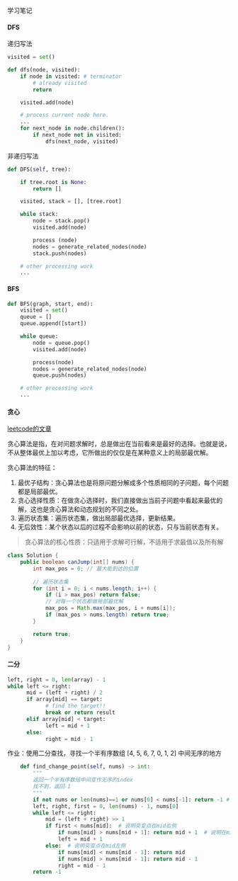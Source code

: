 学习笔记



#### DFS

递归写法

```python
visited = set() 

def dfs(node, visited):
    if node in visited: # terminator
    	# already visited 
    	return 

	visited.add(node) 

	# process current node here. 
	...
	for next_node in node.children(): 
		if next_node not in visited: 
			dfs(next_node, visited)
```

非递归写法

```python
def DFS(self, tree): 

	if tree.root is None: 
		return [] 

	visited, stack = [], [tree.root]

	while stack: 
		node = stack.pop() 
		visited.add(node)

		process (node) 
		nodes = generate_related_nodes(node) 
		stack.push(nodes) 

	# other processing work 
	...
```



#### BFS

```python
def BFS(graph, start, end):
    visited = set()
	queue = [] 
	queue.append([start]) 

	while queue: 
		node = queue.pop() 
		visited.add(node)

		process(node) 
		nodes = generate_related_nodes(node) 
		queue.push(nodes)

	# other processing work 
	...
```

#### 贪心

[leetcode的文章](<https://leetcode-cn.com/circle/article/yXFal5/>)

贪心算法是指，在对问题求解时，总是做出在当前看来是最好的选择。也就是说，不从整体最优上加以考虑，它所做出的仅仅是在某种意义上的局部最优解。

贪心算法的特征：

1. 最优子结构：贪心算法也是将原问题分解成多个性质相同的子问题，每个问题都是局部最优。
2. 贪心选择性质：在做贪心选择时，我们直接做出当前子问题中看起来最优的解，这也是贪心算法和动态规划的不同之处。
3. 遍历状态集：遍历状态集，做出局部最优选择，更新结果。
4. 无后效性：某个状态以后的过程不会影响以前的状态，只与当前状态有关。

> 贪心算法的核心性质：只适用于求解可行解，不适用于求最值以及所有解

```java
class Solution {
    public boolean canJump(int[] nums) {
        int max_pos = 0; // 最大能到达的位置
   
        // 遍历状态集
        for (int i = 0; i < nums.length; i++) {
            if (i > max_pos) return false;
            // 对每一个状态都做局部最优解
            max_pos = Math.max(max_pos, i + nums[i]);
            if (max_pos > nums.length) return true;
        }

        return true;
    }
}
```

#### 二分

```python
left, right = 0, len(array) - 1 
while left <= right: 
	  mid = (left + right) / 2 
	  if array[mid] == target: 
		    # find the target!! 
		    break or return result 
	  elif array[mid] < target: 
		    left = mid + 1 
	  else: 
		    right = mid - 1
```

作业：使用二分查找，寻找一个半有序数组 [4, 5, 6, 7, 0, 1, 2] 中间无序的地方

```python
    def find_change_point(self, nums) -> int:
        """
        返回一个半有序数组中间变作无序的index
        找不到，返回-1
        """
        if not nums or len(nums)==1 or nums[0] < nums[-1]: return -1 # nums为空或者没有发生旋转
        left, right, first = 0, len(nums) - 1, nums[0]
        while left <= right:
            mid = (left + right) >> 1
            if first < nums[mid]:  # 说明突变点在mid右侧
                if nums[mid] > nums[mid + 1]: return mid + 1  # 说明在mid+1处发生了突变
                left = mid + 1
            else:  # 说明突变点在mid左侧
                if nums[mid] < nums[mid - 1]: return mid
                if nums[mid] > nums[mid - 1]: return mid - 1
                right = mid - 1
        return -1
    
```

